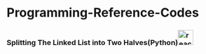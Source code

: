 # Programming-Reference-Codes

<h3>Splitting The Linked List into Two Halves(Python)<img src="https://cdn.jsdelivr.net/gh/devicons/devicon/icons/python/python-original.svg" alt="react" width="35" height="35"/>
</h3>
